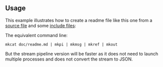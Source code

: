 ## Usage

This example illustrates how to create a readme file like this one from a [source file](/doc/readme.md) and some [include files](/doc/readme):

<? @source {javascript=s/(\.\.\/)+index/mkdoc/gm} usage.js ?>

The equivalent command line:

```shell
mkcat doc/readme.md | mkpi | mkmsg | mkref | mkout
```

But the stream pipeline version will be faster as it does not need to launch multiple processes and does not convert the stream to JSON.
